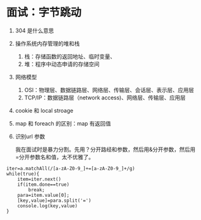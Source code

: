 # 面试：字节跳动

1. 304 是什么意思
2. 操作系统内存管理的堆和栈
   1. 栈：存储函数的返回地址、临时变量、
   2. 堆：程序中动态申请的存储空间
3. 网络模型
   1. OSI：物理层、数据链路层、网络层、传输层、会话层、表示层、应用层
   2. TCP/IP：数据链路层（network access\)、网络层、传输层、应用层
4. cookie 和 local stroage
5. map 和 foreach 的区别：map 有返回值
6. 识别url 参数

   我在面试时是暴力分割。先用？分开路经和参数，然后用&分开参数，然后用=分开参数名和值，太不优雅了。

```text
iter=a.matchAll(/[a-zA-Z0-9_]+=[a-zA-Z0-9_]+/g)
while(true){
    item=iter.next()
    if(item.done==true)
        break;
    para=item.value[0];
    [key,value]=para.split('=')
    console.log(key,value)
}
```

